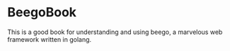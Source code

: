 BeegoBook
=========

This is a good book for understanding and using beego, a marvelous web framework written in golang.
